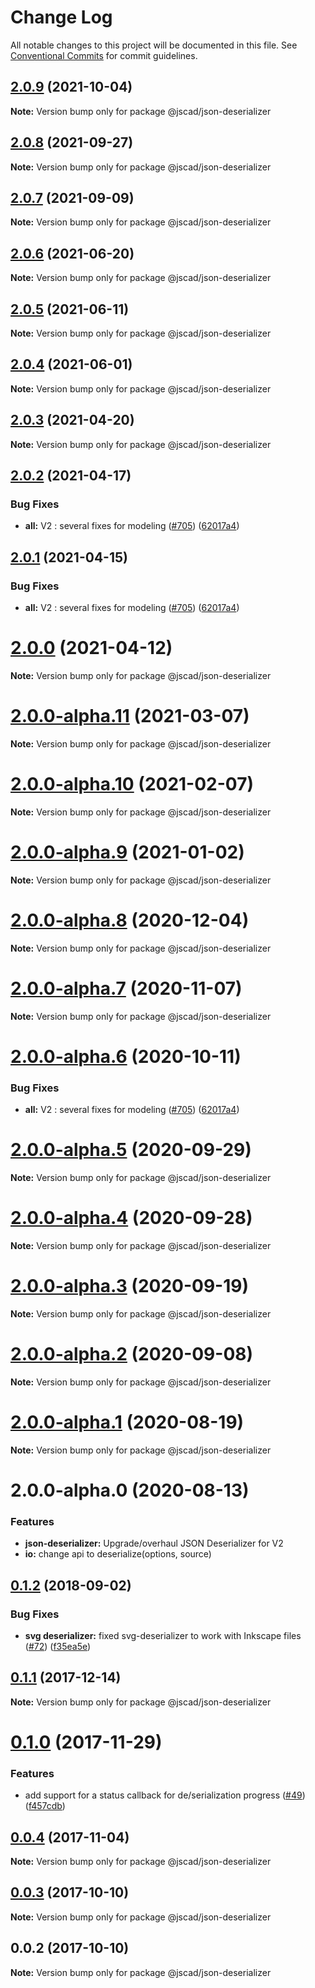 # Change Log

All notable changes to this project will be documented in this file.
See [Conventional Commits](https://conventionalcommits.org) for commit guidelines.

## [2.0.9](https://github.com/jscad/OpenJSCAD.org/compare/@jscad/json-deserializer@2.0.8...@jscad/json-deserializer@2.0.9) (2021-10-04)

**Note:** Version bump only for package @jscad/json-deserializer





## [2.0.8](https://github.com/jscad/OpenJSCAD.org/compare/@jscad/json-deserializer@2.0.7...@jscad/json-deserializer@2.0.8) (2021-09-27)

**Note:** Version bump only for package @jscad/json-deserializer





## [2.0.7](https://github.com/jscad/OpenJSCAD.org/compare/@jscad/json-deserializer@2.0.6...@jscad/json-deserializer@2.0.7) (2021-09-09)

**Note:** Version bump only for package @jscad/json-deserializer





## [2.0.6](https://github.com/jscad/OpenJSCAD.org/compare/@jscad/json-deserializer@2.0.5...@jscad/json-deserializer@2.0.6) (2021-06-20)

**Note:** Version bump only for package @jscad/json-deserializer





## [2.0.5](https://github.com/jscad/OpenJSCAD.org/compare/@jscad/json-deserializer@2.0.4...@jscad/json-deserializer@2.0.5) (2021-06-11)

**Note:** Version bump only for package @jscad/json-deserializer





## [2.0.4](https://github.com/jscad/OpenJSCAD.org/compare/@jscad/json-deserializer@2.0.3...@jscad/json-deserializer@2.0.4) (2021-06-01)

**Note:** Version bump only for package @jscad/json-deserializer





## [2.0.3](https://github.com/jscad/OpenJSCAD.org/compare/@jscad/json-deserializer@2.0.2...@jscad/json-deserializer@2.0.3) (2021-04-20)

**Note:** Version bump only for package @jscad/json-deserializer





## [2.0.2](https://github.com/jscad/OpenJSCAD.org/compare/@jscad/json-deserializer@2.0.0-alpha.0...@jscad/json-deserializer@2.0.2) (2021-04-17)


### Bug Fixes

* **all:** V2 : several fixes for modeling ([#705](https://github.com/jscad/OpenJSCAD.org/issues/705)) ([62017a4](https://github.com/jscad/OpenJSCAD.org/commit/62017a41214169d6e000f1e0c11aaefdd68e1097))





## [2.0.1](https://github.com/jscad/OpenJSCAD.org/compare/@jscad/json-deserializer@2.0.0-alpha.0...@jscad/json-deserializer@2.0.1) (2021-04-15)


### Bug Fixes

* **all:** V2 : several fixes for modeling ([#705](https://github.com/jscad/OpenJSCAD.org/issues/705)) ([62017a4](https://github.com/jscad/OpenJSCAD.org/commit/62017a41214169d6e000f1e0c11aaefdd68e1097))





# [2.0.0](https://github.com/jscad/OpenJSCAD.org/compare/@jscad/json-deserializer@2.0.0-alpha.11...@jscad/json-deserializer@2.0.0) (2021-04-12)

**Note:** Version bump only for package @jscad/json-deserializer





# [2.0.0-alpha.11](https://github.com/jscad/OpenJSCAD.org/compare/@jscad/json-deserializer@2.0.0-alpha.10...@jscad/json-deserializer@2.0.0-alpha.11) (2021-03-07)

**Note:** Version bump only for package @jscad/json-deserializer





# [2.0.0-alpha.10](https://github.com/jscad/OpenJSCAD.org/compare/@jscad/json-deserializer@2.0.0-alpha.9...@jscad/json-deserializer@2.0.0-alpha.10) (2021-02-07)

**Note:** Version bump only for package @jscad/json-deserializer





# [2.0.0-alpha.9](https://github.com/jscad/OpenJSCAD.org/compare/@jscad/json-deserializer@2.0.0-alpha.8...@jscad/json-deserializer@2.0.0-alpha.9) (2021-01-02)

**Note:** Version bump only for package @jscad/json-deserializer





# [2.0.0-alpha.8](https://github.com/jscad/OpenJSCAD.org/compare/@jscad/json-deserializer@2.0.0-alpha.7...@jscad/json-deserializer@2.0.0-alpha.8) (2020-12-04)

**Note:** Version bump only for package @jscad/json-deserializer





# [2.0.0-alpha.7](https://github.com/jscad/OpenJSCAD.org/compare/@jscad/json-deserializer@2.0.0-alpha.6...@jscad/json-deserializer@2.0.0-alpha.7) (2020-11-07)

**Note:** Version bump only for package @jscad/json-deserializer





# [2.0.0-alpha.6](https://github.com/jscad/OpenJSCAD.org/compare/@jscad/json-deserializer@2.0.0-alpha.5...@jscad/json-deserializer@2.0.0-alpha.6) (2020-10-11)


### Bug Fixes

* **all:** V2 : several fixes for modeling ([#705](https://github.com/jscad/OpenJSCAD.org/issues/705)) ([62017a4](https://github.com/jscad/OpenJSCAD.org/commit/62017a41214169d6e000f1e0c11aaefdd68e1097))





# [2.0.0-alpha.5](https://github.com/jscad/OpenJSCAD.org/compare/@jscad/json-deserializer@2.0.0-alpha.4...@jscad/json-deserializer@2.0.0-alpha.5) (2020-09-29)

**Note:** Version bump only for package @jscad/json-deserializer





# [2.0.0-alpha.4](https://github.com/jscad/OpenJSCAD.org/compare/@jscad/json-deserializer@2.0.0-alpha.3...@jscad/json-deserializer@2.0.0-alpha.4) (2020-09-28)

**Note:** Version bump only for package @jscad/json-deserializer





# [2.0.0-alpha.3](https://github.com/jscad/OpenJSCAD.org/compare/@jscad/json-deserializer@2.0.0-alpha.2...@jscad/json-deserializer@2.0.0-alpha.3) (2020-09-19)

**Note:** Version bump only for package @jscad/json-deserializer





# [2.0.0-alpha.2](https://github.com/jscad/OpenJSCAD.org/compare/@jscad/json-deserializer@2.0.0-alpha.1...@jscad/json-deserializer@2.0.0-alpha.2) (2020-09-08)

**Note:** Version bump only for package @jscad/json-deserializer





# [2.0.0-alpha.1](https://github.com/jscad/OpenJSCAD.org/compare/@jscad/json-deserializer@2.0.0-alpha.0...@jscad/json-deserializer@2.0.0-alpha.1) (2020-08-19)

**Note:** Version bump only for package @jscad/json-deserializer





# 2.0.0-alpha.0 (2020-08-13)

### Features

* **json-deserializer:** Upgrade/overhaul JSON Deserializer for V2
* **io:** change api to deserialize(options, source)





<a name="0.1.2"></a>
## [0.1.2](https://github.com/jscad/io/compare/@jscad/json-deserializer@0.1.1...@jscad/json-deserializer@0.1.2) (2018-09-02)


### Bug Fixes

* **svg deserializer:** fixed svg-deserializer to work with Inkscape files ([#72](https://github.com/jscad/io/issues/72)) ([f35ea5e](https://github.com/jscad/io/commit/f35ea5e))




<a name="0.1.1"></a>
## [0.1.1](https://github.com/jscad/io/compare/@jscad/json-deserializer@0.1.0...@jscad/json-deserializer@0.1.1) (2017-12-14)




**Note:** Version bump only for package @jscad/json-deserializer

<a name="0.1.0"></a>
# [0.1.0](https://github.com/jscad/io/compare/@jscad/json-deserializer@0.0.4...@jscad/json-deserializer@0.1.0) (2017-11-29)


### Features

* add support for a status callback for de/serialization progress ([#49](https://github.com/jscad/io/issues/49)) ([f457cdb](https://github.com/jscad/io/commit/f457cdb))




<a name="0.0.4"></a>
## [0.0.4](https://github.com/jscad/io/compare/@jscad/json-deserializer@0.0.3...@jscad/json-deserializer@0.0.4) (2017-11-04)




**Note:** Version bump only for package @jscad/json-deserializer

<a name="0.0.3"></a>
## [0.0.3](https://github.com/jscad/io/compare/@jscad/json-deserializer@0.0.2...@jscad/json-deserializer@0.0.3) (2017-10-10)




**Note:** Version bump only for package @jscad/json-deserializer

<a name="0.0.2"></a>
## 0.0.2 (2017-10-10)




**Note:** Version bump only for package @jscad/json-deserializer
